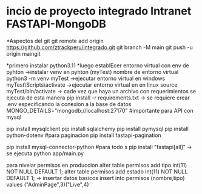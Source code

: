 # incio de proyecto integrado Intranet FASTAPI-MongoDB
*Aspectos del git 
git remote add origin https://github.com/ztrackperu/integrado.git
git branch -M main
git push -u origin maingit

*primero instalar python3.11
*luego establEcer entorno virtual con env de pyhton 
->instalar venv en pyhton (myTest) nombre de entorno virtual
python3 -m venv myTest
->ejecutar entorno virtual en windows
myTest\Scripts\activate
->ejecutar entorno virtual en en linux
source myTest/bin/activate
-> cade vez que haya un archivo con requerimientos se ejecuta de esta manera
pip install -r requirements.txt
-> se requiere crear .env
especificando la conexion a la base de datos
MONGO_DETAILS="mongodb://localhost:27170"
#importante para API con mysql 

pip install mysqlclient
pip install sqlalchemy
pip install pymysql
pip install python-dotenv
#para paginacion
pip install fastapi-pagination

pip install mysql-connector-python
#para todo s 
pip install "fastapi[all]"
-> se ejecuta 
python app/main.py

para nivelar permisos en produccion 
alter table permisos add tipo int(11) NOT NULL DEFAULT 1;
alter table permisos add estado int(11) NOT NULL DEFAULT 1;
-> insertar datos basicos
insert into permisos (nombre,tipo) values ("AdminPage",3)("Live",4)